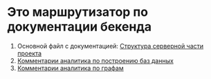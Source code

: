 # Это маршрутизатор по документации бекенда


 1) Основной файл с документацией: [Структура серверной части проекта](/project_struct.md)
 2) [Комментарии аналитика по построению баз данных](https://docs.google.com/document/d/1Tjato8Mk-Es8S31wjltCpZzrxeRwo2VVtn10GhyUrEs/edit?usp=share_link)
 3) [Комментарии аналитика по графам](https://docs.google.com/document/d/1HSCBiQT7xjXZTGo4UxxBNcAv-7u3hcXNmn9Fp6gCO7g/edit?usp=share_link)

